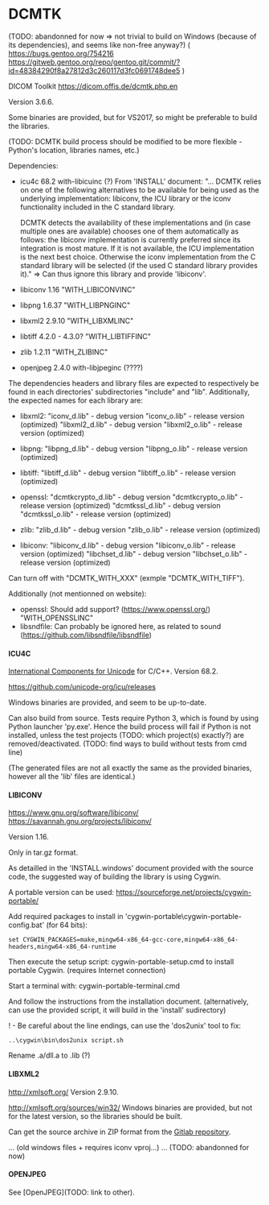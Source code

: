 
# DCMTK

(TODO: abandonned for now => not trivial to build on Windows (because of its dependencies), and seems like non-free anyway?)
(
https://bugs.gentoo.org/754216
https://gitweb.gentoo.org/repo/gentoo.git/commit/?id=48384290f8a27812d3c260117d3fc0691748dee5
)


DICOM Toolkit
https://dicom.offis.de/dcmtk.php.en

Version 3.6.6.

Some binaries are provided, but for VS2017, so might be preferable to build the libraries.

(TODO: DCMTK build process should be modified to be more flexible - Python's location, libraries names, etc.)

Dependencies:
- icu4c 68.2
  with-libicuinc (?)
  From 'INSTALL' document:
    "... DCMTK relies
    on one of the following alternatives to be available for being used as the
    underlying implementation: libiconv, the ICU library or the iconv functionality
    included in the C standard library.

    DCMTK detects the availability of these implementations and (in case multiple
    ones are available) chooses one of them automatically as follows: the libiconv
    implementation is currently preferred since its integration is most mature.  If
    it is not available, the ICU implementation is the next best choice.  Otherwise
    the iconv implementation from the C standard library will be selected (if the
    used C standard library provides it)."
  => Can thus ignore this library and provide 'libiconv'.
- libiconv 1.16
  "WITH_LIBICONVINC"
- libpng 1.6.37
  "WITH_LIBPNGINC"
- libxml2 2.9.10
  "WITH_LIBXMLINC"
- libtiff 4.2.0 - 4.3.0?
  "WITH_LIBTIFFINC"
- zlib 1.2.11
  "WITH_ZLIBINC"
- openjpeg 2.4.0
  with-libjpeginc (????)


The dependencies headers and library files are expected to respectively be found in each directories' subdirectories "include" and "lib".
Additionally, the expected names for each library are:
- libxml2:
 "iconv_d.lib"       - debug version
 "iconv_o.lib"       - release version (optimized)
 "libxml2_d.lib"     - debug version
 "libxml2_o.lib"     - release version (optimized)

- libpng:
 "libpng_d.lib"      - debug version
 "libpng_o.lib"      - release version (optimized)

- libtiff:
 "libtiff_d.lib"     - debug version
 "libtiff_o.lib"     - release version (optimized)

- openssl:
 "dcmtkcrypto_d.lib" - debug version
 "dcmtkcrypto_o.lib" - release version (optimized)
 "dcmtkssl_d.lib"    - debug version
 "dcmtkssl_o.lib"    - release version (optimized)

- zlib:
 "zlib_d.lib"        - debug version
 "zlib_o.lib"        - release version (optimized)

- libiconv:
  "libiconv_d.lib"    - debug version
  "libiconv_o.lib"    - release version (optimized)
  "libchset_d.lib"    - debug version
  "libchset_o.lib"    - release version (optimized)


Can turn off with "DCMTK_WITH_XXX" (exmple "DCMTK_WITH_TIFF").

Additionally (not mentionned on website):
- openssl: Should add support? (https://www.openssl.org/)
  "WITH_OPENSSLINC"
- libsndfile: Can probably be ignored here, as related to sound (https://github.com/libsndfile/libsndfile)


#### ICU4C

[International Components for Unicode](https://github.com/unicode-org/icu) for C/C++.
Version 68.2.

https://github.com/unicode-org/icu/releases

Windows binaries are provided, and seem to be up-to-date.

Can also build from source.
Tests require Python 3, which is found by using Python launcher 'py.exe'.
Hence the build process will fail if Python is not installed, unless the test projects (TODO: which project(s) exactly?) are removed/deactivated.
(TODO: find ways to build without tests from cmd line)

(The generated files are not all exactly the same as the provided binaries, however all the 'lib' files are identical.)


#### LIBICONV

https://www.gnu.org/software/libiconv/
https://savannah.gnu.org/projects/libiconv/

Version 1.16.

Only in tar.gz format.


As detailled in the 'INSTALL.windows' document provided with the source code, the suggested way of building the library is using Cygwin.

A portable version can be used:
https://sourceforge.net/projects/cygwin-portable/

Add required packages to install in 'cygwin-portable\cygwin-portable-config.bat' (for 64 bits):
```
set CYGWIN_PACKAGES=make,mingw64-x86_64-gcc-core,mingw64-x86_64-headers,mingw64-x86_64-runtime
```
Then execute the setup script:
cygwin-portable-setup.cmd
to install portable Cygwin.
(requires Internet connection)

Start a terminal with:
cygwin-portable-terminal.cmd

And follow the instructions from the installation document.
(alternatively, can use the provided script, it will build in the 'install' sudirectory)

! - Be careful about the line endings, can use the 'dos2unix' tool to fix:
```
..\cygwin\bin\dos2unix script.sh
```

Rename .a/dll.a to .lib (?)



#### LIBXML2

http://xmlsoft.org/
Version 2.9.10.

http://xmlsoft.org/sources/win32/
Windows binaries are provided, but not for the latest version, so the libraries should be built.

Can get the source archive in ZIP format from the [Gitlab repository](https://gitlab.gnome.org/GNOME/libxml2).


...
(old windows files + requires iconv vproj...)
...
(TODO: abandonned for now)


#### OPENJPEG

See [OpenJPEG](TODO: link to other).
